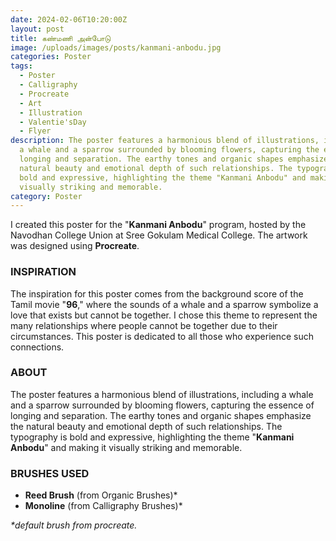 ```yaml
---
date: 2024-02-06T10:20:00Z
layout: post
title: கண்மணி அன்போடு
image: /uploads/images/posts/kanmani-anbodu.jpg
categories: Poster
tags:
  - Poster
  - Calligraphy
  - Procreate
  - Art
  - Illustration
  - Valentie'sDay
  - Flyer
description: The poster features a harmonious blend of illustrations, including
  a whale and a sparrow surrounded by blooming flowers, capturing the essence of
  longing and separation. The earthy tones and organic shapes emphasize the
  natural beauty and emotional depth of such relationships. The typography is
  bold and expressive, highlighting the theme "Kanmani Anbodu" and making it
  visually striking and memorable.
category: Poster
---
```

I created this poster for the "**Kanmani Anbodu**" program, hosted by the Navodhan College Union at Sree Gokulam Medical College. The artwork was designed using **Procreate**.

### INSPIRATION

The inspiration for this poster comes from the background score of the Tamil movie "**96**," where the sounds of a whale and a sparrow symbolize a love that exists but cannot be together. I chose this theme to represent the many relationships where people cannot be together due to their circumstances. This poster is dedicated to all those who experience such connections.

### ABOUT

The poster features a harmonious blend of illustrations, including a whale and a sparrow surrounded by blooming flowers, capturing the essence of longing and separation. The earthy tones and organic shapes emphasize the natural beauty and emotional depth of such relationships. The typography is bold and expressive, highlighting the theme "**Kanmani Anbodu**" and making it visually striking and memorable.

### BRUSHES USED

* **Reed Brush** (from Organic Brushes)*
* **Monoline** (from Calligraphy Brushes)*

*\*default brush from procreate.*